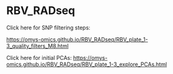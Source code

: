 # RBV_RADseq

Click here for SNP filtering steps:

https://omys-omics.github.io/RBV_RADseq/RBV_plate_1-3_quality_filters_M8.html

Click here for initial PCAs:
https://omys-omics.github.io/RBV_RADseq/RBV_plate_1-3_explore_PCAs.html
